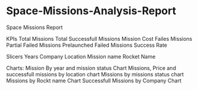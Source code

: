 # Space-Missions-Analysis-Report
Space Missions Report

KPIs
Total Missions
Total Successfull Missions
Mission Cost
Failes Missions
Partial Failed Missions
Prelaunched Failed Missions
Success Rate

Slicers
Years
Company
Location
Mission name
Rocket Name

Charts:
Mission By year and mission status Chart
Missions, Price and successfull missions by location chart
Missions by missions status chart
Missions by Rockt name Chart
Successfull Missions by Company Chart

